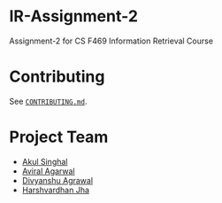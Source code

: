 # IR-Assignment-2
Assignment-2 for CS F469 Information Retrieval Course

# Contributing
See [`CONTRIBUTING.md`](CONTRIBUTING.md).

# Project Team
+ [Akul Singhal](https://github.com/arcane810)
+ [Aviral Agarwal](https://github.com/Aviral14)
+ [Divyanshu Agrawal](https://github.com/agrawal-d)
+ [Harshvardhan Jha](https://github.com/HarshvardhanJha1)
